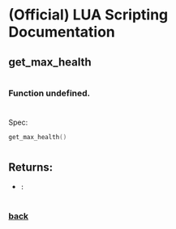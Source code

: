 
# (Official) LUA Scripting Documentation

## get_max_health
#
### Function undefined.
#
Spec:
```lua
get_max_health()
```
#
## Returns:
- `:` 
#
### [back](../other)
